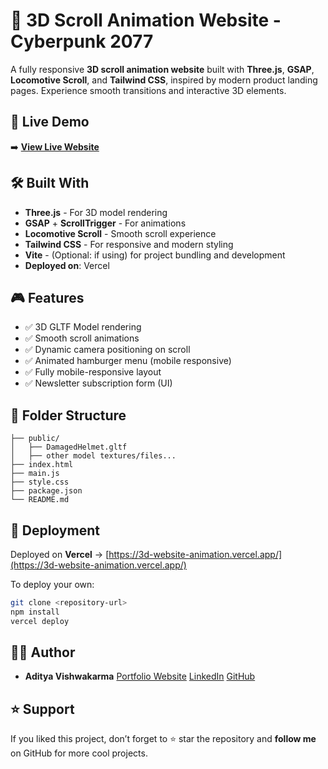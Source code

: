 # 🚀 3D Scroll Animation Website - Cyberpunk 2077

A fully responsive **3D scroll animation website** built with **Three.js**, **GSAP**, **Locomotive Scroll**, and **Tailwind CSS**, inspired by modern product landing pages. Experience smooth transitions and interactive 3D elements.

## 🔗 Live Demo

➡️ **[View Live Website](https://3d-website-animation.vercel.app/)**

## 🛠️ Built With

* **Three.js** - For 3D model rendering
* **GSAP** + **ScrollTrigger** - For animations
* **Locomotive Scroll** - Smooth scroll experience
* **Tailwind CSS** - For responsive and modern styling
* **Vite** - (Optional: if using) for project bundling and development
* **Deployed on**: Vercel


## 🎮 Features

* ✅ 3D GLTF Model rendering
* ✅ Smooth scroll animations
* ✅ Dynamic camera positioning on scroll
* ✅ Animated hamburger menu (mobile responsive)
* ✅ Fully mobile-responsive layout
* ✅ Newsletter subscription form (UI)


## 📂 Folder Structure

```
├── public/
│   ├── DamagedHelmet.gltf
│   ├── other model textures/files...
├── index.html
├── main.js
├── style.css
├── package.json
└── README.md
```

## 🚀 Deployment

Deployed on **Vercel** → [https://3d-website-animation.vercel.app/](https://3d-website-animation.vercel.app/)

To deploy your own:

```bash
git clone <repository-url>
npm install
vercel deploy
```


## 👨‍💻 Author

* **Aditya Vishwakarma**
  [Portfolio Website](https://portfolio-gmkboc9wo-aditya-vishwakarmas-projects-ae18906c.vercel.app/)
  [LinkedIn](https://www.linkedin.com/in/aditya-vk-professional)
  [GitHub](https://github.com/cyberfortify)


## ⭐ Support

If you liked this project, don’t forget to ⭐ star the repository and **follow me** on GitHub for more cool projects.



